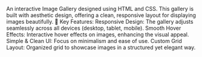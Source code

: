  An interactive Image Gallery designed using HTML and CSS. 
 This gallery is built with aesthetic design, offering a clean, responsive layout for displaying images beautifully.
🔧 Key Features:
Responsive Design: The gallery adjusts seamlessly across all devices (desktop, tablet, mobile).
Smooth Hover Effects: Interactive hover effects on images, enhancing the visual appeal.
Simple & Clean UI: Focus on minimalism and ease of use.
Custom Grid Layout: Organized grid to showcase images in a structured yet elegant way.

